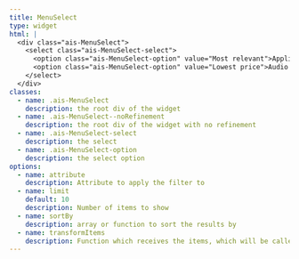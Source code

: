 ```yaml
---
title: MenuSelect
type: widget
html: |
  <div class="ais-MenuSelect">
    <select class="ais-MenuSelect-select">
      <option class="ais-MenuSelect-option" value="Most relevant">Appliances (4306)</option>
      <option class="ais-MenuSelect-option" value="Lowest price">Audio (1570)</option>
    </select>
  </div>
classes:
  - name: .ais-MenuSelect
    description: the root div of the widget
  - name: .ais-MenuSelect--noRefinement
    description: the root div of the widget with no refinement
  - name: .ais-MenuSelect-select
    description: the select
  - name: .ais-MenuSelect-option
    description: the select option
options:
  - name: attribute
    description: Attribute to apply the filter to
  - name: limit
    default: 10
    description: Number of items to show
  - name: sortBy
    description: array or function to sort the results by
  - name: transformItems
    description: Function which receives the items, which will be called before displaying them. Should return a new array with the same shape as the original array. Useful for mapping over the items to transform, remove or reorder them
---
```

